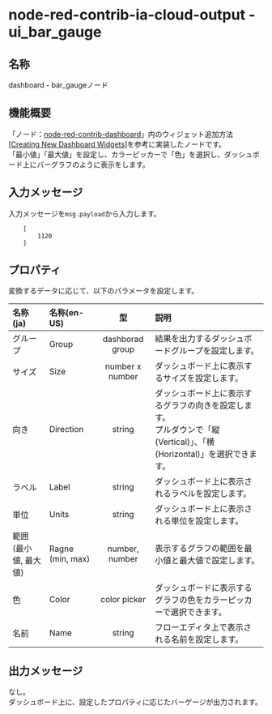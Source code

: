 # node-red-contrib-ia-cloud-output - ui_bar_gauge


## 名称
dashboard - bar_gaugeノード


## 機能概要
「ノード：[node-red-contrib-dashboard](https://github.com/node-red/node-red-dashboard)」内のウィジェット追加方法[[Creating New Dashboard Widgets](https://github.com/node-red/node-red-dashboard/wiki/Creating-New-Dashboard-Widgets)]を参考に実装したノードです。  
「最小値」「最大値」を設定し、カラーピッカーで「色」を選択し、ダッシュボード上にバーグラフのように表示をします。 


## 入力メッセージ
入力メッセージを`msg.payload`から入力します。

        [
            1120
        ]


## プロパティ
変換するデータに応じて、以下のパラメータを設定します。

| 名称(ja) | 名称(en-US) | 型 | 説明 |
|:-|:-|:-:|:-|
|グループ|Group|dashborad group|結果を出力するダッシュボードグループを設定します。|
|サイズ|Size|number x number|ダッシュボード上に表示するサイズを設定します。|
|向き|Direction|string|ダッシュボード上に表示するグラフの向きを設定します。<br>プルダウンで「縦(Vertical)」、「横(Horizontal)」を選択できます。|
|ラベル|Label|string|ダッシュボード上に表示されるラベルを設定します。|
|単位|Units|string|ダッシュボード上に表示される単位を設定します。|
|範囲 (最小値, 最大値)|Ragne (min, max)|number, number|表示するグラフの範囲を最小値と最大値で設定します。|
|色|Color|color picker|ダッシュボードに表示するグラフの色をカラーピッカーで選択できます。|
|名前|Name|string|フローエディタ上で表示される名前を設定します。|


## 出力メッセージ
なし。  
ダッシュボード上に、設定したプロパティに応じたバーゲージが出力されます。
